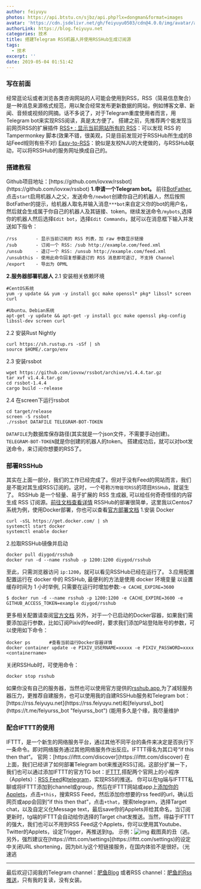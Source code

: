 ```yaml
---
author: feiyuyu
photos: https://api.btstu.cn/sjbz/api.php?lx=dongman&format=images
avatar: 'https://cdn.jsdelivr.net/gh/feiyuyu0503/cdn@4.0.0/img/avatar/avater.jpg'
authorLink: https://blog.feiyuyu.net
categories: 技术
title: 搭建Telegram RSS机器人并使用RSSHub生成订阅源
tags:
  - 技术
excerpt: ''
date: 2019-05-04 01:51:42
---
```


### 写在前面

经常逛论坛或者浏览各类咨询网站的人可能会使用到RSS，RSS（简易信息聚合）是一种消息来源格式规范，用以聚合经常发布更新数据的网站，例如博客文章、新闻、音频或视频的网摘。话不多说了，对于Telegram重度使用者而言，用Telegram bot来实现RSS阅读，真是太方便了。 搭建之前，先推荐两个能发现当前网页RSS的扩展插件 [RSS+ : 显示当前网站所有的 RSS](https://greasyfork.org/zh-CN/scripts/373252-rss-show-site-all-rss "RSS+ : 显示当前网站所有的 RSS")：可以发现 RSS 的 Tampermonkey 脚本(效果不错，很美观，只是目前发现对于RSSHub所生成的B站Feed规则有些不对) [Easy-to-RSS](https://github.com/idealclover/Easy-to-RSS "Easy-to-RSS")：貌似是友校NJU的大佬做的，与RSSHub联动，可以将RSSHub的服务网址换成自己的。

### 搭建教程

Github项目地址：[](https://github.com/iovxw/rssbot "https://github.com/iovxw/rssbot")[https://github.com/iovxw/rssbot](https://github.com/iovxw/rssbot) **1.申请一个Telegram bot。** 前往[BotFather](https://t.me/BotFather "BotFather"),点击`start`启用机器人之父，发送命令`/newbot`创建你自己的机器人，然后按照BotFather的提示，给机器人取名并输入消息`***bot`来自定义你的bot的用户名，然后就会生成属于你自己的机器人及其链接、token。继续发送命令`/mybots`,选择你的机器人然后选择`Edit bot`，选择`Edit Commands`，就可以在消息框下输入并发送如下指令：

    /rss       - 显示当前订阅的 RSS 列表，加 raw 参数显示链接
    /sub       - 订阅一个 RSS: /sub http://example.com/feed.xml
    /unsub     - 退订一个 RSS: /unsub http://example.com/feed.xml
    /unsubthis - 使用此命令回复想要退订的 RSS 消息即可退订, 不支持 Channel
    /export    - 导出为 OPML
    

**2.服务器部署机器人** 2.1 安装相关依赖环境

    #CentOS系统
    yum -y update && yum -y install gcc make openssl* pkg* libssl* screen curl
    
    #Ubuntu、Debian系统
    apt-get -y update && apt-get -y install gcc make openssl pkg-config libssl-dev screen curl
    

2.2 安装Rust Nightly

    curl https://sh.rustup.rs -sSf | sh
    source $HOME/.cargo/env
    

2.3 安装rssbot

    wget https://github.com/iovxw/rssbot/archive/v1.4.4.tar.gz
    tar xvf v1.4.4.tar.gz
    cd rssbot-1.4.4
    cargo build --release
    

2.4 在screen下运行rssbot

    cd target/release
    screen -S rssbot
    ./rssbot DATAFILE TELEGRAM-BOT-TOKEN
    

`DATAFILE`为数据库保存路径(其实就是一个json文件，不需要手动创建)。`TELEGRAM-BOT-TOKEN`就是你创建的机器人的token。 搭建成功后，就可以对bot发送命令，来订阅你想要的RSS了。

### 部署RSSHub

其实在上面一部分，我们的工作已经完成了。但对于没有Feed的网站而言，我们是不能对其生成RSS订阅的。这时，一个号称`万物皆可RSS`的项目`RSSHub`，就诞生了。 RSSHub 是一个轻量、易于扩展的 RSS 生成器, 可以给任何奇奇怪怪的内容生成 RSS 订阅源。[前往文档查看详情](https://docs.rsshub.app/ "前往文档查看详情") RSSHub的部署很简单，这里我以Centos7系统为例，使用Docker部署，你也可以查看[官方部署文档](https://docs.rsshub.app/install/ "官方部署文档") 1.安装 Docker

    curl -sSL https://get.docker.com/ | sh
    systemctl start docker
    systemctl enable docker
    

2.拉取RSSHub镜像并启动

    docker pull diygod/rsshub
    docker run -d --name rsshub -p 1200:1200 diygod/rsshub
    

至此，只需浏览器访问 `ip:1200`，就可以看见RSSHub已经在运行了。 3.应用配置 配置运行在 docker 中的 RSSHub, 最便利的方法是使用 docker 环境变量 以设置缓存时间为 1 小时举例, 只需要在运行时增加参数:`-e CACHE_EXPIRE=3600`

    $ docker run -d --name rsshub -p 1200:1200 -e CACHE_EXPIRE=3600 -e GITHUB_ACCESS_TOKEN=example diygod/rsshub
    

更多相关配置请查阅[官方文档](https://docs.rsshub.app/install/#%E9%85%8D%E7%BD%AE "官方文档") 另外，对于一个已启动的Docker容器，如果我们需要添加运行参数，比如订阅Pixiv的feed时，要求我们添加P站登陆账号的参数，可以使用如下命令：

    docker ps       #查看当前运行Docker容器详情
    docker container update -e PIXIV_USERNAME=xxxxx -e PIXIV_PASSWORD=xxxx  <containername> 
    

关闭RSSHub时，可使用命令：

    docker stop rsshub
    

如果你没有自己的服务器，当然也可以使用官方提供的[rsshub.app](https://rsshub.app "rsshub.app"),为了减轻服务器压力，更推荐自建服务，也可以使用我的自建RSSHub服务和Telegram bot：[](https://rss.feiyuyu.net "https://rss.feiyuyu.net")[https://rss.feiyuyu.net](https://rss.feiyuyu.net)和[feiyurss\_bot](https://t.me/feiyurss_bot "feiyurss_bot") (能用多久是个缘，我尽量维护

### 配合IFTTT的使用

IFTTT，是一个新生的网络服务平台，通过其他不同平台的条件来决定是否执行下一条命令。即对网络服务通过其他网络服务作出反应。IFTTT得名为其口号“if this then that”。 官网：[](https://ifttt.com/discover "https://ifttt.com/discover")[https://ifttt.com/discover](https://ifttt.com/discover) 在上面，我们已经讲了如何部署Telegram bot来推送RSS订阅。这部分扩展一下，我们也可以通过添加IFTTT的官方TG bot：[IFTTT](https://t.me/IFTTT "IFTTT"),搭配两个官网上的小程序（Applets）：[RSS Feed](https://ifttt.com/feed "RSS Feed")和[telegram](https://ifttt.com/telegram "telegram")，实现RSS的推送。 你可以在tg端与IFTTT私聊或将IFTTT添加到channel或group，然后在IFTTT网站或app上[添加你的Applets](https://ifttt.com/create "添加你的Applets")，点击`+this`，搜索RSS Feed，然后添加你想要的rss feed的url，确认后网页或app会回到“if this then that”，点击`+that`，搜索telegram，选择Target chat，以及自定义化Message text，最后save你的Applets并给其命名，当订阅更新时，tg端的IFTTT会自动给你选择的Target chat发推送。当然，得益于IFTTT的强大，我们也可以不用到RSS Feed这个Applets，你可以使用其Youtube、Twitter的Applets，设定Trigger，再推送到tg。 示例：![img](https://i.loli.net/2020/03/11/B9WtbH1A4Eum3V7.jpg) 截图真的丑（逃。 另外，强烈建议在[](https://ifttt.com/settings "https://ifttt.com/settings")[https://ifttt.com/settings](https://ifttt.com/settings)的设定中关闭URL shortening，因为bit.ly这个短链接服务，在国内体验不是很好。（光速逃

* * *

最后欢迎订阅我的Telegram channel：[肥鱼Blog](https://t.me/feiyuyu "肥鱼Blog") 或者RSS channel：[肥鱼的Rss推送](https://t.me/rss_feiyuyu "肥鱼的Rss推送")，只有我的复读，没有女装。
